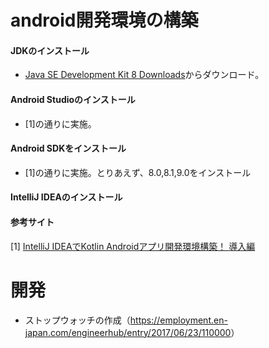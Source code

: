 # android開発環境の構築

#### JDKのインストール
- [Java SE Development Kit 8 Downloads](https://www.oracle.com/technetwork/java/javase/downloads/jdk8-downloads-2133151.html)からダウンロード。

#### Android Studioのインストール
- [1]の通りに実施。

#### Android SDKをインストール
- [1]の通りに実施。とりあえず、8.0,8.1,9.0をインストール

#### IntelliJ IDEAのインストール

#### 参考サイト
[1] [IntelliJ IDEAでKotlin Androidアプリ開発環境構築！ 導入編](https://qiita.com/g0z4ru/items/24bca8e6fb691f29260f)

# 開発

- ストップウォッチの作成（<https://employment.en-japan.com/engineerhub/entry/2017/06/23/110000>）
